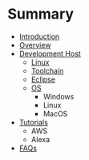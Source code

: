 # Summary

* [Introduction](README.md)
* [Overview](documentation.md)
* [Development Host](awsmd.md)
   * [Linux](linux.md)
   * [Toolchain](toolchain.md)
   * [Eclipse](eclipse.md)
   * [OS](os.md)
       * Windows
       * Linux
       * MacOS
* [Tutorials](tutorials.md)
   * AWS
   * Alexa
* [FAQs](faqs.md)


